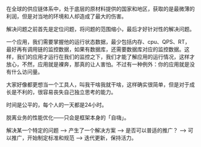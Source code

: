 在全球的供应链体系中，处于底层的原材料提供的国家和地区，获取的是最微薄的利润，但是对当地的环境和人却造成了最大的伤害。

解决问题之前首先是定位问题，将问题的范围缩小，最后才好针对性的解决问题。

一个应用，我们需要掌握他的运行状态数据，最少包括内存、cpu、QPS、RT，最好再有调用链的监控数据，如果有数据库，还需要数据库对应的监控数据。这样，我们的应用才运行在我们的监控之下，我们才能了解应用的运行情况，这样才放心，不然，应用就是裸奔，那真的让人害怕。不过有一种例外：你的应用就是没有什么访问量。

大家好像都更想当一个工具人，叫我干啥我就干啥，这样确实很简单，但是对于成长是不利的，很容易丧失自己独立思考的能力。

时间是公平的，每个人的一天都是24小时。

脱离业务的性能优化——只会是框架本身的「自嗨」。

解决某一个特定的问题 --> 产生了一个解决方案 --> 是否可以普适的推广？ --> 可以推广，开始制定标准和规范 --> 迭代更新，保持活力。

 